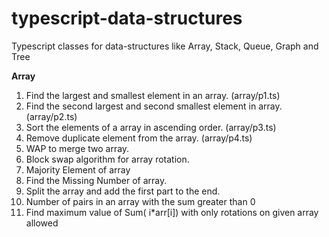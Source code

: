 # typescript-data-structures
Typescript classes for data-structures like Array, Stack, Queue, Graph and Tree 

<strong>Array</strong>
1. Find the largest and smallest element in an array. (array/p1.ts)
2. Find the second largest and second smallest element in array. (array/p2.ts)
3. Sort the elements of a array in ascending order. (array/p3.ts)
4. Remove duplicate element from the array. (array/p4.ts)
5. WAP to merge two array.
6. Block swap algorithm for array rotation.
7. Majority Element of array
8. Find the Missing Number of array.
9. Split the array and add the first part to the end.
10. Number of pairs in an array with the sum greater than 0
11. Find maximum value of Sum( i*arr[i]) with only rotations on given array allowed

